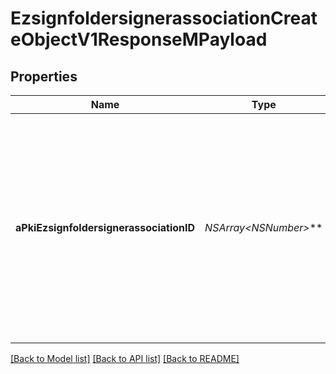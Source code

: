 # EzsignfoldersignerassociationCreateObjectV1ResponseMPayload

## Properties
Name | Type | Description | Notes
------------ | ------------- | ------------- | -------------
**aPkiEzsignfoldersignerassociationID** | **NSArray&lt;NSNumber*&gt;*** | An array of unique IDs representing the object that were requested to be created.  They are returned in the same order as the array containing the objects to be created that was sent in the request. | 

[[Back to Model list]](../README.md#documentation-for-models) [[Back to API list]](../README.md#documentation-for-api-endpoints) [[Back to README]](../README.md)


